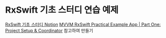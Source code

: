 # RxSwift 기초 스터디 연습 예제

[RxSwift 기초 스터디 Notion](https://www.notion.so/RxSwift-213ed9b3dab846cab19ff96c1afe21a4)
[MVVM RxSwift Practical Example App | Part One: Project Setup & Coordinator](https://www.youtube.com/watch?v=Dentp0JUbyI) 참고하여 만들기
